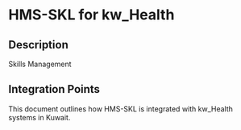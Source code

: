 # HMS-SKL for kw_Health

## Description

Skills Management

## Integration Points

This document outlines how HMS-SKL is integrated with kw_Health systems in Kuwait.
